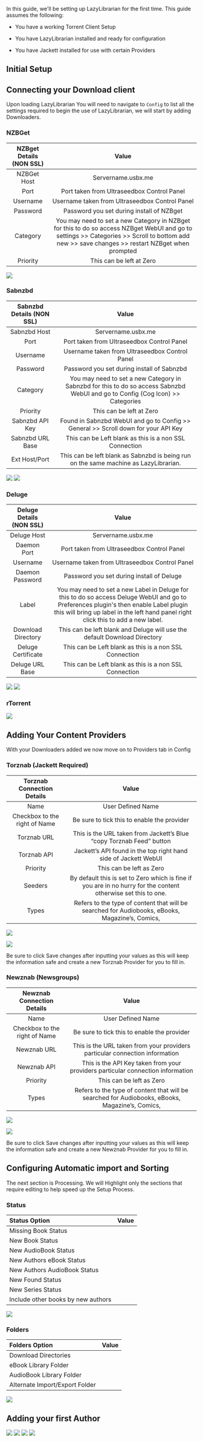 In this guide, we'll be setting up LazyLibrarian for the first time. This guide
assumes the following:

-   You have a working Torrent Client Setup

-   You have LazyLibrarian installed and ready for configuration

-   You have Jackett installed for use with certain Providers

## Initial Setup

## Connecting your Download client

Upon loading LazyLibrarian You will need to navigate to `Config` to list all the settings required to begin the use of LazyLibrarian, we will start by adding Downloaders.

### NZBGet

| NZBget Details (NON SSL) | Value                                                                                                                                                                                                    |
|:--------------------------:|:----------------------------------------------------------------------------------------------------------------------------------------------------------------------------------------------------------:|
| NZBGet Host              | Servername.usbx.me                                                                                                                                                                                       |
| Port                     | Port taken from Ultraseedbox Control Panel                                                                                                                                                               |
| Username                 | Username taken from Ultraseedbox Control Panel                                                                                                                                                           |
| Password                 | Password you set during install of NZBget                                                                                                                                                                |
| Category                 | You may need to set a new Category in NZBget for this to do so access NZBget WebUI and go to settings \>\> Categories \>\> Scroll to bottom add new \>\> save changes \>\> restart NZBget when prompted  |
| Priority                 | This can be left at Zero                                                                                                                                                                                 |

![]( https://i.imgur.com/Gt7nB0a.png)

### Sabnzbd
| Sabnzbd Details (NON SSL) | Value                                                                                                                                                                                                    |
|:--------------------------:|:----------------------------------------------------------------------------------------------------------------------------------------------------------------------------------------------------------:|
| Sabnzbd Host              | Servername.usbx.me                                                                                                                                                                                       |
| Port                     | Port taken from Ultraseedbox Control Panel                                                                                                                                                               |
| Username                 | Username taken from Ultraseedbox Control Panel                                                                                                                                                           |
| Password                 | Password you set during install of Sabnzbd                                                                                                                                                                |
| Category                 | You may need to set a new Category in Sabnzbd for this to do so access Sabnzbd WebUI and go to Config (Cog Icon) \>\> Categories |
| Priority                 | This can be left at Zero                                                                                                                         
Sabnzbd API Key | Found in Sabnzbd WebUI and go to Config >> General >> Scroll down for your API Key
| Sabnzbd URL Base | This can be Left blank as this is a non SSL Connection
|Ext Host/Port | This can be left blank as Sabnzbd is being run on the same machine as LazyLibrarian.

![](https://i.imgur.com/rA1AmV6.png)
![](https://i.imgur.com/RFqXhjg.png)

### Deluge
| Deluge Details (NON SSL) | Value                                                                                                                                                                                                    |
|:--------------------------:|:----------------------------------------------------------------------------------------------------------------------------------------------------------------------------------------------------------:|
| Deluge Host              | Servername.usbx.me                                                                                                                                                                                       |
|Daemon Port                     | Port taken from Ultraseedbox Control Panel                                                                                                                                                               |
| Username                 | Username taken from Ultraseedbox Control Panel                                                                                                                                                           |
| Daemon Password                 | Password you set during install of Deluge                                                                                                                                                                |
| Label                 | You may need to set a new Label in Deluge for this to do so access Deluge WebUI and go to Preferences plugin's then enable Label plugin this will bring up label in the left hand panel right click this to add a new label.  |
| Download Directory                 | This can be left blank and Deluge will use the default Download Directory
Deluge Certificate | This can be Left blank as this is a non SSL Connection
| Deluge URL Base | This can be Left blank as this is a non SSL Connection

![](https://i.imgur.com/iKJpADG.png)
![](https://i.imgur.com/czfhZ2R.png)

### rTorrent

![](imageurl)

## Adding Your Content Providers

With your Downloaders added we now move on to Providers tab in Config

### Torznab (Jackett Required)

| Torznab Connection Details    | Value                                                                                                          |
|:-------------------------------:|:----------------------------------------------------------------------------------------------------------------:|
| Name                          | User Defined Name                                                                                              |
| Checkbox to the right of Name | Be sure to tick this to enable the provider                                                                    |
| Torznab URL                   | This is the URL taken from Jackett’s Blue “copy Torznab Feed” button                                           |
| Torznab API                   | Jackett’s API found in the top right hand side of Jackett WebUI                                                |
| Priority                      | This can be left as Zero                                                                                       |
| Seeders                       | By default this is set to Zero which is fine if you are in no hurry for the content otherwise set this to one. |
| Types                         | Refers to the type of content that will be searched for Audiobooks, eBooks, Magazine’s, Comics,                |

![]( <https://i.imgur.com/UxLFwca.png>)

![]( <https://i.imgur.com/0CKpgnM.png>)

Be sure to click Save changes after inputting your values as this will keep the information safe and create a new Torznab Provider for you to fill in.

### Newznab (Newsgroups)
| Newznab Connection Details    | Value                                                                                                          |
|:-------------------------------:|:----------------------------------------------------------------------------------------------------------------:|
| Name                          | User Defined Name                                                                                              |
| Checkbox to the right of Name | Be sure to tick this to enable the provider                                                                    |
| Newznab URL                   | This is the URL taken from your providers particular connection information                                           |
| Newznab API                   | This is the API Key taken from your providers particular connection information                                               |
| Priority                      | This can be left as Zero                                                                                       |
| Types                         | Refers to the type of content that will be searched for Audiobooks, eBooks, Magazine’s, Comics,                |

![]( <https://i.imgur.com/JlBUA0J.png>)

![]( <https://i.imgur.com/z9g0gU0.png>)

Be sure to click Save changes after inputting your values as this will keep the information safe and create a new Newznab Provider for you to fill in.

## Configuring Automatic import and Sorting
The next section is Processing. We will Highlight only the sections that require editing to help speed up the Setup Process.

### Status


|Status Option   |Value   |
|:---|---:|
|Missing Book Status  |   |
|New Book Status |   |
|New AudioBook Status   |   |
|New Authors eBook Status  |   |
|New Authors AudioBook Status   |   |
|New Found Status   |   |
|New Series Status   |   |
|Include other books by new authors   |   |


![](https://i.imgur.com/NtlGcY7.png)

### Folders
|Folders Option   |Value   |
|:---|---:|
|Download Directories  |   |
|eBook Library Folder |   |
|AudioBook Library Folder   |   |
|Alternate Import/Export Folder  |   |


![](https://i.imgur.com/fJOUT8d.png)

## Adding your first Author
![](imageurl)
![](imageurl)
![](imageurl)
![](imageurl)
